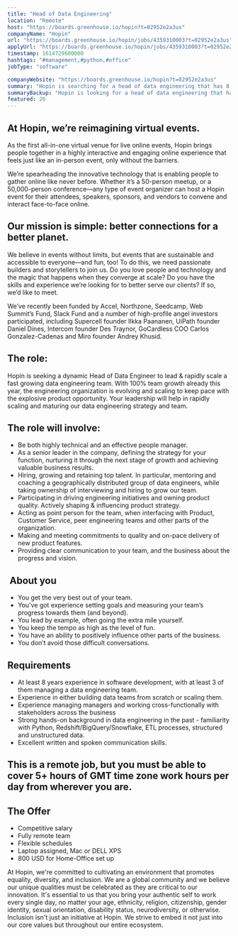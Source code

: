 ```yaml
---
title: "Head of Data Engineering"
location: "Remote"
host: "https://boards.greenhouse.io/hopin?t=02952e2a3us"
companyName: "Hopin"
url: "https://boards.greenhouse.io/hopin/jobs/4359310003?t=02952e2a3us"
applyUrl: "https://boards.greenhouse.io/hopin/jobs/4359310003?t=02952e2a3us#app"
timestamp: 1614729600000
hashtags: "#management,#python,#office"
jobType: "software"

companyWebsite: "https://boards.greenhouse.io/hopin?t=02952e2a3us"
summary: "Hopin is searching for a head of data engineering that has 8 years experience in software development, with at least 3 of them managing a data engineering team."
summaryBackup: "Hopin is looking for a head of data engineering that has experience in: #management, #python, #office."
featured: 20
---
```


## At Hopin, we’re reimagining virtual events.

As the first all-in-one virtual venue for live online events, Hopin brings people together in a highly interactive and engaging online experience that feels just like an in-person event, only without the barriers.

We’re spearheading the innovative technology that is enabling people to gather online like never before. Whether it’s a 50-person meetup, or a 50,000-person conference—any type of event organizer can host a Hopin event for their attendees, speakers, sponsors, and vendors to convene and interact face-to-face online.

## Our mission is simple: better connections for a better planet.

We believe in events without limits, but events that are sustainable and accessible to everyone—and fun, too! To do this, we need passionate builders and storytellers to join us. Do you love people and technology and the magic that happens when they converge at scale? Do you have the skills and experience we’re looking for to better serve our clients? If so, we’d like to meet.

We’ve recently been funded by Accel, Northzone, Seedcamp, Web Summit’s Fund, Slack Fund and a number of high-profile angel investors participated, including Supercell founder Ilkka Paananen, UiPath founder Daniel Dines, Intercom founder Des Traynor, GoCardless COO Carlos Gonzalez-Cadenas and Miro founder Andrey Khusid.

## The role:

Hopin is seeking a dynamic Head of Data Engineer to lead & rapidly scale a fast growing data engineering team. With 100% team growth already this year, the engineering organization is evolving and scaling to keep pace with the explosive product opportunity. Your leadership will help in rapidly scaling and maturing our data engineering strategy and team.

## The role will involve:

*   Be both highly technical and an effective people manager.
*   As a senior leader in the company, defining the strategy for your function, nurturing it through the next stage of growth and achieving valuable business results.
*   Hiring, growing and retaining top talent. In particular, mentoring and coaching a geographically distributed group of data engineers, while taking ownership of interviewing and hiring to grow our team.
*   Participating in driving engineering initiatives and owning product quality. Actively shaping & influencing product strategy.
*   Acting as point person for the team, when interfacing with Product, Customer Service, peer engineering teams and other parts of the organization.
*   Making and meeting commitments to quality and on-pace delivery of new product features.
*   Providing clear communication to your team, and the business about the progress and vision.

##  About you

*   You get the very best out of your team.
*   You’ve got experience setting goals and measuring your team’s progress towards them (and beyond).
*   You lead by example, often going the extra mile yourself.
*   You keep the tempo as high as the level of fun.
*   You have an ability to positively influence other parts of the business.
*   You don’t avoid those difficult conversations.

## Requirements

*   At least 8 years experience in software development, with at least 3 of them managing a data engineering team.
*   Experience in either building data teams from scratch or scaling them.
*   Experience managing managers and working cross-functionally with stakeholders across the business
*   Strong hands-on background in data engineering in the past - familiarity with Python, Redshift/BigQuery/Snowflake, ETL processes, structured and unstructured data.
*   Excellent written and spoken communication skills.

## This is a remote job, but you must be able to cover 5+ hours of GMT time zone work hours per day from wherever you are.

## The Offer 

*   Competitive salary
*   Fully remote team
*   Flexible schedules
*   Laptop assigned, Mac or DELL XPS 
*   800 USD for Home-Office set up

At Hopin, we're committed to cultivating an environment that promotes equality, diversity, and inclusion. We are a global community and we believe our unique qualities must be celebrated as they are critical to our innovation. It's essential to us that you bring your authentic self to work every single day, no matter your age, ethnicity, religion, citizenship, gender identity, sexual orientation, disability status, neurodiversity, or otherwise. Inclusion isn't just an initiative at Hopin. We strive to embed it not just into our core values but throughout our entire ecosystem.
